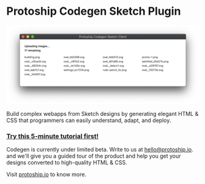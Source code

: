 # Protoship Codegen Sketch Plugin

![Codegen Sketch Client preview](preview.png)

Build complex webapps from Sketch designs by generating elegant HTML & CSS that programmers can easily understand, adapt, and deploy.

### [Try this 5-minute tutorial first!](http://protoship.io/tools/download/codegen-tutorial.zip)

Codegen is currently under limited beta. Write to us at [hello@protoship.io](mailto:hello@protoship.io). and we'll give you a guided tour of the product and help you get your designs converted to high-quality HTML & CSS.

Visit [protoship.io](https://protoship.io) to know more.
